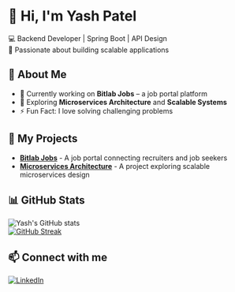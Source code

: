 # 👋 Hi, I'm Yash Patel    
💻 Backend Developer | Spring Boot | API Design  
🚀 Passionate about building scalable applications  

## 🌟 About Me  
- 🔭 Currently working on **Bitlab Jobs** – a job portal platform  
- 🌱 Exploring **Microservices Architecture** and **Scalable Systems**  
- ⚡ Fun Fact: I love solving challenging problems  

## 🚀 My Projects  
- [**Bitlab Jobs**](https://github.com/Yash-123patel/bitLabs-web-application) - A job portal connecting recruiters and job seekers  
- [**Microservices Architecture**](https://github.com/Yash-123patel/microservices-Architecture) - A project exploring scalable microservices design  

## 📊 GitHub Stats  
![Yash's GitHub stats](https://github-readme-stats.vercel.app/api?username=Yash-123patel&show_icons=true&theme=dark)  
[![GitHub Streak](https://streak-stats.demolab.com/?user=Yash-123patel&theme=dark)](https://git.io/streak-stats)  

## 📫 Connect with me  
[![LinkedIn](https://img.shields.io/badge/LinkedIn-0077B5?style=for-the-badge&logo=linkedin&logoColor=white)](https://www.linkedin.com/in/yash-patel-479250206/)  
